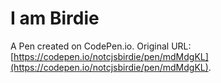 # I am Birdie

A Pen created on CodePen.io. Original URL: [https://codepen.io/notcjsbirdie/pen/mdMdgKL](https://codepen.io/notcjsbirdie/pen/mdMdgKL).


